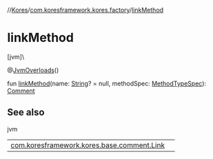 //[Kores](../../index.md)/[com.koresframework.kores.factory](index.md)/[linkMethod](link-method.md)

# linkMethod

[jvm]\

@[JvmOverloads](https://kotlinlang.org/api/latest/jvm/stdlib/kotlin.jvm/-jvm-overloads/index.html)()

fun [linkMethod](link-method.md)(name: [String](https://kotlinlang.org/api/latest/jvm/stdlib/kotlin/-string/index.html)? = null, methodSpec: [MethodTypeSpec](../com.koresframework.kores.common/-method-type-spec/index.md)): [Comment](../com.koresframework.kores.base.comment/-comment/index.md)

## See also

jvm

| | |
|---|---|
| [com.koresframework.kores.base.comment.Link](../com.koresframework.kores.base.comment/-link/index.md) |  |
